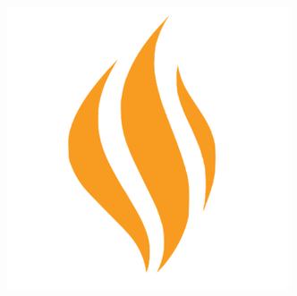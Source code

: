 <div id="header" align="center">
  <img src="https://github.com/social-torch/open311-mobile/blob/master/images/logo_512x512.png" />
</div>



